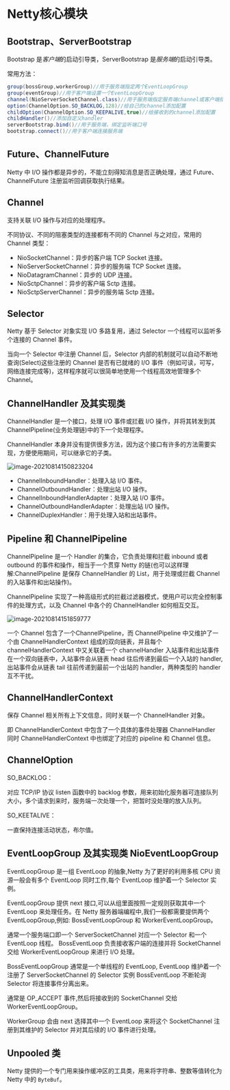# Netty核心模块

## Bootstrap、ServerBootstrap

Bootstrap 是*客户端*的启动引导类，ServerBootstrap 是*服务端*的启动引导类。

常用方法：

```java
group(bossGroup,workerGroup)//用于服务端指定两个EventLoopGroup
group(eventGroup)//用于客户端设置一个EventLoopGroup
channel(NioServerSocketChannel.class)//用于服务端指定服务端channel或客户端指定客户端channel类型
option(ChannelOption.SO_BACKLOG,128)//给自己的channel添加配置
childOption(ChannelOption.SO_KEEPALIVE,true)//给接收到的channel添加配置
childHandler()//添加自定义handler
serverBootstrap.bind()//用于服务端，绑定监听端口号
bootstrap.connect()//用于客户端连接服务端
```

## Future、ChannelFuture

Netty 中 I/O 操作都是异步的，不能立刻得知消息是否正确处理，通过 Future、ChannelFuture 注册监听回调获取执行结果。

## Channel

支持关联 I/O 操作与对应的处理程序。

不同协议、不同的阻塞类型的连接都有不同的 Channel 与之对应，常用的 Channel 类型：

- NioSocketChannel：异步的客户端 TCP Socket 连接。
- NioServerSocketChannel：异步的服务端 TCP Socket 连接。
- NioDatagramChannel：异步的 UDP 连接。
- NioSctpChannel：异步的客户端 Sctp 连接。
- NioSctpServerChannel：异步的服务端 Sctp 连接。

## Selector

Netty 基于 Selector 对象实现 I/O 多路复用，通过 Selector 一个线程可以监听多个连接的 Channel 事件。

当向一个 Selector 中注册 Channel 后，Selector 内部的机制就可以自动不断地查询(Select)这些注册的 Channel 是否有已就绪的 I/O 事件（例如可读，可写，网络连接完成等)，这样程序就可以很简单地使用一个线程高效地管理多个 Channel。

## ChannelHandler 及其实现类

ChannelHandler 是一个接口，处理 I/О 事件或拦截 I/O 操作，并将其转发到其 ChannelPipeline(业务处理链)中的下一个处理程序。

ChannelHandler 本身并没有提供很多方法，因为这个接口有许多的方法需要实现，方便使用期间，可以继承它的子类。

![image-20210814150823204](/Netty/image-20210814150823204.png)

- ChannelInboundHandler：处理入站 I/O 事件。
- ChannelOutboundHandler：处理出站 I/O 操作。
- ChannelInboundHandlerAdapter：处理入站 I/O 事件。
- ChannelOutboundHandlerAdapter：处理出站 I/O 操作。
- ChannelDuplexHandler：用于处理入站和出站事件。

## Pipeline 和 ChannelPipeline

ChannelPipeline 是一个 Handler 的集合，它负责处理和拦截 inbound 或者 outbound 的事件和操作，相当于一个贯穿 Netty 的链(也可以这样理解:ChannelPipeline 是保存 ChannelHandler 的 List，用于处理或拦截 Channel 的入站事件和出站操作)。

ChannelPipeline 实现了一种高级形式的拦截过滤器模式，使用户可以完全控制事件的处理方式，以及 Channel 中各个的 ChannelHandler 如何相互交互。

![image-20210814151859777](/Netty/image-20210814151859777.png)

一个 Channel 包含了一个ChannelPipeline，而 ChannelPipeline 中又维护了一个由 ChannelHandlerContext 组成的双向链表，并且每个 channelHandlerContext 中又关联着一个 channelHandler
入站事件和出站事件在一个双向链表中，入站事件会从链表 head 往后传递到最后一个入站的 handler,出站事件会从链表 tail 往前传递到最前一个出站的 handler，两种类型的 handler 互不干扰。

## ChannelHandlerContext

保存 Channel 相关所有上下文信息，同时关联一个 ChannelHandler 对象。

即 ChannelHandlerContext 中包含了一个具体的事件处理器 ChannelHandler 同时 ChannelHandlerContext 中也绑定了对应的 pipeline 和 Channel 信息。

## ChannelOption

SO_BACKLOG：

对应 TCP/IP 协议 listen 函数中的 backlog 参数，用来初始化服务器可连接队列大小，多个请求到来时，服务端一次处理一个，把暂时没处理的放入队列。

SO_KEETALIVE：

一直保持连接活动状态，布尔值。

## EventLoopGroup 及其实现类 NioEventLoopGroup

EventLoopGroup 是一组 EventLoop 的抽象,Netty 为了更好的利用多核 CPU 资源一般会有多个 EventLoop 同时工作,每个 EventLoop 维护着一个 Selector 实例。

EventLoopGroup 提供 next 接口,可以从组里面按照一定规则获取其中一个 EventLoop 来处理任务。在 Netty 服务器端编程中,我们一般都需要提供两个 EventLoopGroup,例如: BossEventLoopGroup 和  WorkerEventLoopGroup。

通常一个服务端口即一个 ServerSocketChannel 对应一个 Selector 和一个 EventLoop 线程。 BossEventLoop 负责接收客户端的连接并将 SocketChannel 交给 WorkerEventLoopGroup 来进行 I/O 处理。

BossEventLoopGroup 通常是一个单线程的 EventLoop, EventLoop 维护着一个注册了 ServerSocketChannel 的 Selector 实例 BossEventLoop 不断轮询 Selector 将连接事件分离出来。

通常是 OP_ACCEPT 事件,然后将接收到的 SocketChannel 交给 WorkerEventLoopGroup。

WorkerGroup 会由 next 选择其中一个 EventLoop 来将这个 SocketChannel 注册到其维护的 Selector 并对其后续的 I/O 事件进行处理。

## Unpooled 类

Netty 提供的一个专门用来操作缓冲区的工具类，用来将字符串、整数等值转化为 Netty 中的 `ByteBuf`。
